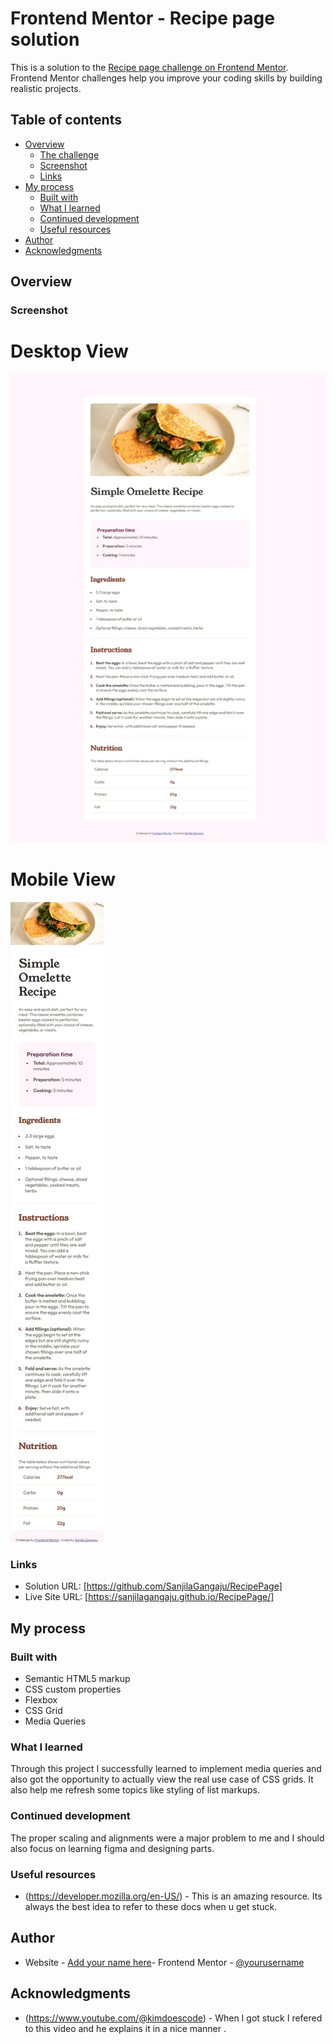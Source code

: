 # Frontend Mentor - Recipe page solution

This is a solution to the [Recipe page challenge on Frontend Mentor](https://www.frontendmentor.io/challenges/recipe-page-KiTsR8QQKm). Frontend Mentor challenges help you improve your coding skills by building realistic projects. 

## Table of contents

- [Overview](#overview)
  - [The challenge](#the-challenge)
  - [Screenshot](#screenshot)
  - [Links](#links)
- [My process](#my-process)
  - [Built with](#built-with)
  - [What I learned](#what-i-learned)
  - [Continued development](#continued-development)
  - [Useful resources](#useful-resources)
- [Author](#author)
- [Acknowledgments](#acknowledgments)



## Overview

### Screenshot

# Desktop View

![](./assets/images/screenshot.jpeg)
# Mobile  View
![](./assets/images/screenshot2.jpeg)


### Links

- Solution URL: [https://github.com/SanjilaGangaju/RecipePage]
- Live Site URL: [https://sanjilagangaju.github.io/RecipePage/]

## My process

### Built with

- Semantic HTML5 markup
- CSS custom properties
- Flexbox
- CSS Grid
- Media Queries



### What I learned

Through this project I successfully learned to implement media queries and  also got the opportunity to actually view the real use case of CSS grids. It also help me refresh some topics like styling of list markups.


### Continued development

The proper scaling and alignments were a major problem to me and I should also focus on learning figma and designing parts.


### Useful resources

- (https://developer.mozilla.org/en-US/) - This is an amazing resource. Its always the best idea to refer to these docs when u get stuck.



## Author

- Website - [Add your name here](https://www.your-site.com)- Frontend Mentor - [@yourusername](https://www.frontendmentor.io/profile/SanjilaGangaju)



## Acknowledgments

- (https://www.youtube.com/@kimdoescode) - When I got stuck I refered to this video and he explains it in a nice manner .
